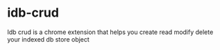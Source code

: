 # idb-crud
Idb crud is a chrome extension that helps you create read modify delete your indexed db store object
